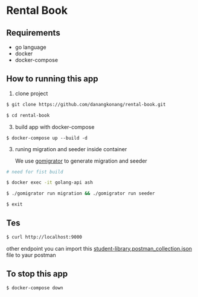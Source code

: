 # Rental Book

## Requirements
- go language
- docker
- docker-compose

## How to running this app

1. clone project

```sh
$ git clone https://github.com/danangkonang/rental-book.git

$ cd rental-book
```

3. build app with docker-compose

```docker
$ docker-compose up --build -d
```

3. runing migration and seeder inside container

    We use [gomigrator](https://github.com/danangkonang/gomigrator) to generate migration and seeder

```bash
# need for fist build

$ docker exec -it golang-api ash

$ ./gomigrator run migration && ./gomigrator run seeder

$ exit
```

## Tes

```bash
$ curl http://localhost:9000

```
other endpoint you can import this [student-library.postman_collection.json](https://raw.githubusercontent.com/danangkonang/rental-book/master/student-library.postman_collection.json) file to yaur postman

## To stop this app
```docker
$ docker-compose down
```